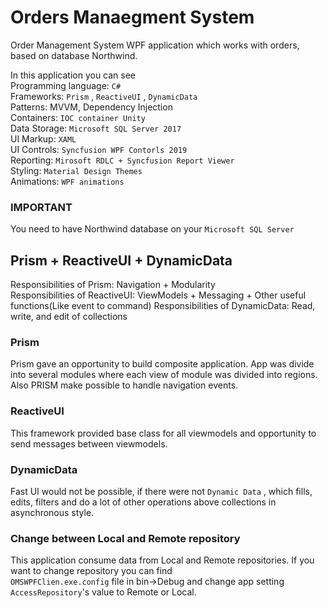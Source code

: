 # Orders Manaegment System

Order Management System WPF application which works with orders, based on database Northwind. 

In this application you can see  
Programming language: `C#`  
Frameworks: `Prism` , `ReactiveUI` , `DynamicData`  
Patterns: MVVM, Dependency Injection  
Containers: `IOC container Unity`  
Data Storage: `Microsoft SQL Server 2017 `  
UI Markup: `XAML`  
UI Controls: `Syncfusion WPF Contorls 2019`  
Reporting: `Mirosoft RDLC + Syncfusion Report Viewer`  
Styling: `Material Design Themes`  
Animations: `WPF animations` 

### IMPORTANT
You need to have Northwind database on your `Microsoft SQL Server`    
  
## Prism + ReactiveUI + DynamicData
Responsibilities of Prism: Navigation + Modularity  
Responsibilities of ReactiveUI: ViewModels + Messaging + Other useful functions(Like event to command)
Responsibilities of DynamicData: Read, write, and edit of collections

### Prism
Prism gave an opportunity to build composite application. App was divide into several modules
where each view of module was divided into regions. Also PRISM make possible to 
handle navigation events.

### ReactiveUI
This framework provided base class for all viewmodels and opportunity to send messages between viewmodels.

### DynamicData 
Fast UI would not be possible, if there were not `Dynamic Data` , which fills, edits, filters and do a lot of other operations
above collections in asynchronous style.

### Change between Local and Remote repository
This application consume data from Local and Remote repositories. If you want to change repository you can find   
`OMSWPFClien.exe.config` file in bin->Debug and change app setting `AccessRepository`'s value to Remote or Local.


